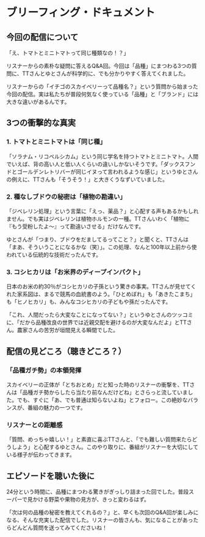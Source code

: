 # ブリーフィング・ドキュメント

## 今回の配信について

「え、トマトとミニトマトって同じ種類なの！？」

リスナーからの素朴な疑問に答えるQ&A回。今回は「品種」にまつわる3つの質問に、TTさんとゆとさんが科学的に、でも分かりやすく答えてくれました。

リスナーからの「イチゴのスカイベリーって品種名？」という質問から始まった今回の配信。実は私たちが普段何気なく使っている「品種」と「ブランド」には大きな違いがあるんです。

## 3つの衝撃的な真実

### 1. トマトとミニトマトは「同じ種」

「ソラナム・リコペルシカム」という同じ学名を持つトマトとミニトマト。人間でいえば、背の高い人と低い人くらいの違いしかないそうです。「ダックスフンドとゴールデンレトリバーが同じイヌって言われるような感じ」というゆとさんの例えに、TTさんも「そうそう！」と大きくうなずいていました。

### 2. 種なしブドウの秘密は「植物の勘違い」

「ジベレリン処理」という言葉に「えっ、薬品？」と心配する声もあるかもしれません。でも実はジベレリンは植物ホルモンの一種。TTさんいわく「植物に『もう受粉したよ〜』って勘違いさせる」だけなんです。

ゆとさんが「つまり、ブドウをだましてるってこと？」と聞くと、TTさんは「まあ、そういうことになるかな（笑）」。この処理、なんと100年以上前から使われている伝統的な技術だったんです。

### 3. コシヒカリは「お米界のディープインパクト」

日本のお米の約30％がコシヒカリの子孫という驚きの事実。TTさんが見せてくれた家系図は、まるで競馬の血統書のよう。「ひとめぼれ」も「あきたこまち」も「ヒノヒカリ」も、みんなコシヒカリの子どもや孫だったんです。

「これ、人間だったら大変なことになってない？」というゆとさんのツッコミに、「だから品種改良の世界では近親交配を避けるのが大変なんだよ」とTTさん。農家さんの苦労が垣間見える瞬間でした。

## 配信の見どころ（聴きどころ？）

### 「品種ガチ勢」の本領発揮

スカイベリーの正体が「とちおとめ」だと知った時のリスナーの衝撃を、TTさんは「品種ガチ勢からしたら当たり前なんだけどね」とさらっと流していました。でも、すぐに「あ、でも普通は知らないよね」とフォロー。この絶妙なバランスが、番組の魅力の一つです。

### リスナーとの距離感

「質問、めっちゃ嬉しい！」と素直に喜ぶTTさんと、「でも難しい質問来たらどうしよう」と心配するゆとさん。このやり取りに、番組がリスナーを大切にしている様子が伝わってきます。

## エピソードを聴いた後に

24分という時間に、品種にまつわる驚きがぎっしり詰まった回でした。普段スーパーで見かける野菜や果物の見方が、きっと変わるはず。

「次は何の品種の秘密を教えてくれるの？」と、早くも次回のQ&A回が楽しみになる、そんな充実した配信でした。リスナーの皆さんも、気になることがあったらどんどん質問を送ってみてくださいね！